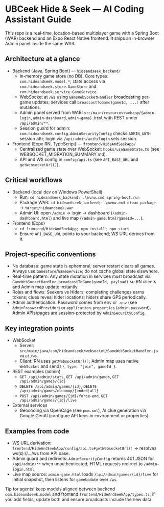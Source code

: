 # UBCeek Hide & Seek — AI Coding Assistant Guide

This repo is a real-time, location-based multiplayer game with a Spring Boot (WAR) backend and an Expo React Native frontend. It ships an in-browser Admin panel inside the same WAR.

## Architecture at a glance
- Backend (Java, Spring Boot) — `hideandseek_backend/`
	- In-memory game store (no DB). Core types: `com.hideandseek.model.*`; state access via `com.hideandseek.store.GameStore` and `com.hideandseek.service.GameService`.
	- WebSocket at `/ws` using `GameWebSocketHandler` broadcasting per-game updates; services call `broadcastToGame(gameId, ...)` after mutations.
	- Admin panel served from WAR: `src/main/resources/webapp/{admin-login,admin-dashboard,admin-game}.html` with REST under `/api/admin/**`.
	- Session guard for admin: `com.hideandseek.config.AdminSecurityConfig` checks `ADMIN_AUTH` session attr; login via `/api/admin/auth/login` sets session.
- Frontend (Expo RN, TypeScript) — `frontend/HideAndSeekApp/`
	- Centralized game state over WebSocket: `hooks/useGameState.ts` (see WEBSOCKET_MIGRATION_SUMMARY.md).
	- API and WS config in `config/api.ts` (see `API_BASE_URL` and `getWebsocketUrl()`).

## Critical workflows
- Backend (local dev on Windows PowerShell)
	- Run: `cd hideandseek_backend; .\mvnw.cmd spring-boot:run`
	- Package WAR: `cd hideandseek_backend; .\mvnw.cmd clean package` → `target/hideandseek.war`
	- Admin UI: open `/admin` → login → dashboard (`/admin-dashboard.html`) and live map (`/admin-game.html?gameId=...`).
- Frontend (Expo)
	- `cd frontend/HideAndSeekApp; npm install; npm start`
	- Ensure `API_BASE_URL` points to your backend; WS URL derives from it.

## Project-specific conventions
- No database: game state is ephemeral; server restart clears all games. Always use `GameStore`/`GameService`; do not cache global state elsewhere.
- Real-time pattern: Any state mutation in services must broadcast via `GameWebSocketHandler.broadcastToGame(gameId, payload)` so RN clients and Admin map update instantly.
- Roles and flows: Seekers vs Hiders; completing challenges earns tokens; clues reveal hider locations; hiders share GPS periodically.
- Admin authentication: Password comes from env or `.env` (see `AdminPasswordProvider`) or `application.properties` (`admin.password`). Admin APIs/pages are session-protected by `AdminSecurityConfig`.

## Key integration points
- WebSocket
	- Server: `src/main/java/com/hideandseek/websocket/GameWebSocketHandler.java` at `/ws`.
	- Client: RN uses `getWebsocketUrl()`; Admin map uses native `WebSocket` and sends `{ type: "join", gameId }`.
- REST examples (admin)
	- `GET /api/admin/stats`, `GET /api/admin/games`, `GET /api/admin/games/{id}`
	- `DELETE /api/admin/games/{id}`, `DELETE /api/admin/games/cleanup/{ended|all}`
	- `POST /api/admin/games/{id}/force-end`, `GET /api/admin/games/{id}/live`
- External services
	- Geocoding via OpenCage (see `pom.xml`), AI clue generation via Google GenAI (configure API keys in environment or properties).

## Examples from code
- WS URL derivation: `frontend/HideAndSeekApp/config/api.ts#getWebsocketUrl()` → resolves ws(s)://…/ws from API base.
- Admin guard and redirects: `AdminSecurityConfig` returns 401 JSON for `/api/admin/**` when unauthenticated; HTML requests redirect to `/admin-login.html`.
- Live map source: `admin-game.html` loads `/api/admin/games/{id}/live` for initial snapshot, then listens for `gameUpdate` over `/ws`.

Tip for agents: keep models aligned between backend `com.hideandseek.model` and frontend `frontend/HideAndSeekApp/types.ts`; if you add fields, update both and ensure broadcasts include the new data.